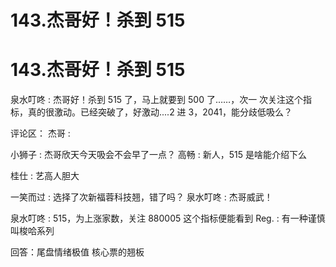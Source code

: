 # 143.杰哥好！杀到 515

# 143.杰哥好！杀到 515

泉水叮咚 : 杰哥好！杀到 515 了，马上就要到 500 了……，次一 次关注这个指标，真的很激动。已经突破了，好激动....2 进 3，2041，能分歧低吸么？

评论区： 杰哥 :

小狮子 : 杰哥欣天今天吸会不会早了一点？ 高畅 : 新人，515 是啥能介绍下么

桂仕 : 艺高人胆大

一笑而过 : 选择了次新福蓉科技翘，错了吗？ 泉水叮咚 : 杰哥威武！

泉水叮咚 : 515，为上涨家数，关注 880005 这个指标便能看到 Reg. : 有一种谨慎叫梭哈系列

回答：尾盘情绪极值 核心票的翘板